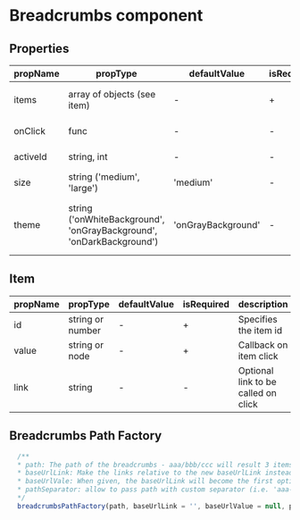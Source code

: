 # Breadcrumbs component


## Properties

| propName | propType | defaultValue | isRequired | description |
|----------|----------|--------------|------------|-------------|
| items | array of objects (see item)| - | + | Specifies items for breadcrumbs |
| onClick | func | - | - | callback on item click |
| activeId | string, int | - | - | id of current active item |
| size | string ('medium', 'large') | 'medium' | - | size of items |
| theme | string ('onWhiteBackground', 'onGrayBackground', 'onDarkBackground') | 'onGrayBackground' | - | Specifies breadcrubms background and font colors |

## Item
| propName | propType | defaultValue | isRequired | description |
|----------|----------|--------------|------------|-------------|
| id | string or number| - | + | Specifies the item id |
| value | string or node | - | + | Callback on item click |
| link | string | - | - | Optional link to be called on click |

## Breadcrumbs Path Factory
```javascript
  /**
  * path: The path of the breadcrumbs - aaa/bbb/ccc will result 3 items of value aaa, bbb, ccc and link of '/aaa', '/aaa/bbb/', '/aaa/bbb/ccc'
  * baseUrlLink: Make the links relative to the new baseUrlLink instead of the current url
  * baseUrlVale: When given, the baseUrlLink will become the first option of the breadcrumbs
  * pathSeparator: allow to pass path with custom separator (i.e. 'aaa-bbb-ccc')
  */
  breadcrumbsPathFactory(path, baseUrlLink = '', baseUrlValue = null, pathSeparator = '/')
```


